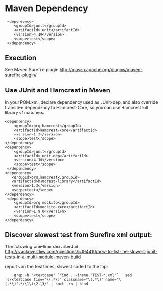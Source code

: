 # Maven Dependency
     <dependency>
	    <groupId>junit</groupId>
	    <artifactId>junit</artifactId>
	    <version>4.10</version>
        <scope>test</scope>
     </dependency> 

## Execution
See Maven Surefire plugin http://maven.apache.org/plugins/maven-surefire-plugin/

## Use JUnit and Hamcrest in Maven
In your POM.xml, declare dependency used as JUnit-dep, and also override transitive dependency to Hamcrest-Core, so you can use Hamcrest full library of matchers:

    <dependency>
    	<groupId>org.hamcrest</groupId>
	    <artifactId>hamcrest-core</artifactId>
	    <version>1.3</version>
        <scope>test</scope>
    </dependency>
    <dependency>
	    <groupId>junit</groupId>
	    <artifactId>junit-dep</artifactId>
	    <version>4.10</version>
        <scope>test</scope>
     </dependency>         
    <dependency>
       <groupId>org.hamcrest</groupId>
       <artifactId>hamcrest-library</artifactId>
       <version>1.3</version>
       <scope>test</scope>
    </dependency>
     <dependency>
        <groupId>org.mockito</groupId>
        <artifactId>mockito-core</artifactId>
        <version>1.9.0</version>
        <scope>test</scope>
    </dependency>

## Discover slowest test from Surefire xml output:
The following one-liner described at http://stackoverflow.com/questions/5094410/how-to-list-the-slowest-junit-tests-in-a-multi-module-maven-build

reports on the test times, slowest sorted to the top:

        grep -h "<testcase" `find . -iname "TEST-*.xml"` | sed 's/<testcase time="\(.*\)" classname="\(.*\)" name="\(.*\)".*/\1\t\2.\3/' | sort -rn | head

